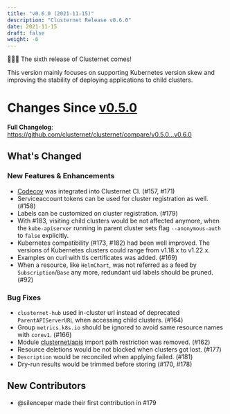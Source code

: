 ```yaml
---
title: "v0.6.0 (2021-11-15)"
description: "Clusternet Release v0.6.0"
date: 2021-11-15
draft: false
weight: -6
---
```


🥳🥳🥳 The sixth release of Clusternet comes!

This version mainly focuses on supporting Kubernetes version skew and improving the stability of deploying applications to child clusters.

# Changes Since [v0.5.0](https://github.com/clusternet/clusternet/releases/tag/v0.5.0)

**Full Changelog**: https://github.com/clusternet/clusternet/compare/v0.5.0...v0.6.0

## What's Changed

### New Features & Enhancements
* [Codecov](https://about.codecov.io/) was integrated into Clusternet CI. (#157, #171)
* Serviceaccount tokens can be used for cluster registration as well. (#158)
* Labels can be customized on cluster registration. (#179)
* With #183, visiting child clusters would be not affected anymore, when the `kube-apiserver` running in parent cluster sets flag `--anonymous-auth` to `false` explicitly.
* Kubernetes compatibility (#173, #182) had been well improved. The versions of Kubernetes clusters could range from v1.18.x to v1.22.x.
* Examples on curl with tls certificates was added. (#169)
* When a resource, like `HelmChart`, was not referred as a feed by `Subscription`/`Base` any more, redundant uid labels should be pruned. (#92)

### Bug Fixes
* `clusternet-hub` used in-cluster url instead of deprecated `ParentAPIServerURL` when accessing child clusters. (#164)
* Group `metrics.k8s.io` should be ignored to avoid same resource names with `corev1`. (#166)
* Module [clusternet/apis](https://github.com/clusternet/apis) import path restriction was removed. (#162)
* Resource deletions would be not blocked when clusters got lost. (#177)
* `Description` would be reconciled when applying failed. (#181)
* Dry-run results would be trimmed before storing (#170, #178)

## New Contributors
* @silenceper made their first contribution in #179
